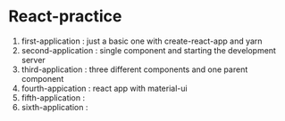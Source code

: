 # React-practice
1. first-application : just a basic one with create-react-app and yarn
2. second-application : single component and starting the development server
3. third-application : three different components and one parent component
4. fourth-appication : react app with material-ui
5. fifth-application : 
6. sixth-application :
